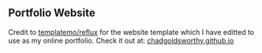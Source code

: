 ## Portfolio Website 

Credit to [templatemo/reflux](https://templatemo.com/tm-531-reflux) for the website template which I have editted to use as my online portfolio. Check it out at: [chadgoldsworthy.github.io](https://chadgoldsworthy.github.io)
